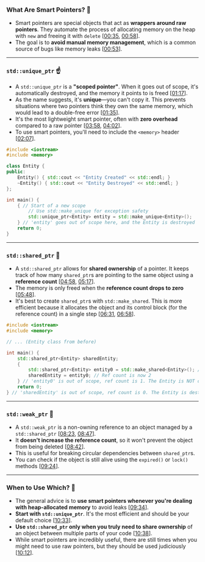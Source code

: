 ### What Are Smart Pointers? 🤔

  * Smart pointers are special objects that act as **wrappers around raw pointers**. They automate the process of allocating memory on the heap with `new` and freeing it with `delete` \[[00:35](http://www.youtube.com/watch?v=UOB7-B2MfwA&t=35), [00:58](http://www.youtube.com/watch?v=UOB7-B2MfwA&t=58)\].
  * The goal is to **avoid manual memory management**, which is a common source of bugs like memory leaks \[[00:53](http://www.youtube.com/watch?v=UOB7-B2MfwA&t=53)\].

-----

### `std::unique_ptr` ☝️

  * A `std::unique_ptr` is a **"scoped pointer"**. When it goes out of scope, it's automatically destroyed, and the memory it points to is freed \[[01:17](http://www.youtube.com/watch?v=UOB7-B2MfwA&t=77)\].
  * As the name suggests, it's **unique**—you can't copy it. This prevents situations where two pointers think they own the same memory, which would lead to a double-free error \[[01:35](http://www.youtube.com/watch?v=UOB7-B2MfwA&t=95)\].
  * It's the most lightweight smart pointer, often with **zero overhead** compared to a raw pointer \[[03:58](http://www.youtube.com/watch?v=UOB7-B2MfwA&t=238), [04:02](http://www.youtube.com/watch?v=UOB7-B2MfwA&t=242)\].
  * To use smart pointers, you'll need to include the `<memory>` header \[[02:07](http://www.youtube.com/watch?v=UOB7-B2MfwA&t=127)\].

<!-- end list -->

```cpp
#include <iostream>
#include <memory>

class Entity {
public:
    Entity() { std::cout << "Entity Created" << std::endl; }
    ~Entity() { std::cout << "Entity Destroyed" << std::endl; }
};

int main() {
    { // Start of a new scope
        // Use std::make_unique for exception safety
        std::unique_ptr<Entity> entity = std::make_unique<Entity>();
    } // 'entity' goes out of scope here, and the Entity is destroyed
    return 0;
}
```

-----

### `std::shared_ptr` 🤝

  * A `std::shared_ptr` allows for **shared ownership** of a pointer. It keeps track of how many `shared_ptr`s are pointing to the same object using a **reference count** \[[04:58](http://www.youtube.com/watch?v=UOB7-B2MfwA&t=298), [05:17](http://www.youtube.com/watch?v=UOB7-B2MfwA&t=317)\].
  * The memory is only freed when the **reference count drops to zero** \[[05:48](http://www.youtube.com/watch?v=UOB7-B2MfwA&t=348)\].
  * It's best to create `shared_ptr`s with `std::make_shared`. This is more efficient because it allocates the object and its control block (for the reference count) in a single step \[[06:31](http://www.youtube.com/watch?v=UOB7-B2MfwA&t=391), [06:58](http://www.youtube.com/watch?v=UOB7-B2MfwA&t=418)\].

<!-- end list -->

```cpp
#include <iostream>
#include <memory>

// ... (Entity class from before)

int main() {
    std::shared_ptr<Entity> sharedEntity;
    {
        std::shared_ptr<Entity> entity0 = std::make_shared<Entity>(); // Ref count is 1
        sharedEntity = entity0; // Ref count is now 2
    } // 'entity0' is out of scope, ref count is 1. The Entity is NOT destroyed.
    return 0;
} // 'sharedEntity' is out of scope, ref count is 0. The Entity is destroyed here.
```

-----

### `std::weak_ptr` 🔗

  * A `std::weak_ptr` is a non-owning reference to an object managed by a `std::shared_ptr` \[[08:23](http://www.youtube.com/watch?v=UOB7-B2MfwA&t=503), [08:47](http://www.youtube.com/watch?v=UOB7-B2MfwA&t=527)\].
  * It **doesn't increase the reference count**, so it won't prevent the object from being deleted \[[08:42](http://www.youtube.com/watch?v=UOB7-B2MfwA&t=522)\].
  * This is useful for breaking circular dependencies between `shared_ptr`s.
  * You can check if the object is still alive using the `expired()` or `lock()` methods \[[09:24](http://www.youtube.com/watch?v=UOB7-B2MfwA&t=564)\].

-----

### When to Use Which? 🤔

  * The general advice is to **use smart pointers whenever you're dealing with heap-allocated memory** to avoid leaks \[[09:34](http://www.youtube.com/watch?v=UOB7-B2MfwA&t=574)\].
  * **Start with `std::unique_ptr`**. It's the most efficient and should be your default choice \[[10:33](http://www.youtube.com/watch?v=UOB7-B2MfwA&t=633)\].
  * **Use `std::shared_ptr` only when you truly need to share ownership** of an object between multiple parts of your code \[[10:38](http://www.youtube.com/watch?v=UOB7-B2MfwA&t=638)\].
  * While smart pointers are incredibly useful, there are still times when you might need to use raw pointers, but they should be used judiciously \[[10:12](http://www.youtube.com/watch?v=UOB7-B2MfwA&t=612)\].
